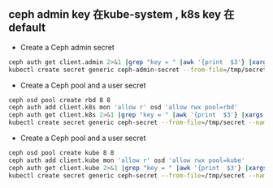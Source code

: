 ## ceph admin key 在kube-system  , k8s key 在default 

* Create a Ceph admin secret

```bash
ceph auth get client.admin 2>&1 |grep "key = " |awk '{print  $3'} |xargs echo -n > /tmp/secret
kubectl create secret generic ceph-admin-secret --from-file=/tmp/secret --namespace=kube-system
```

* Create a Ceph pool and a user secret

```bash
ceph osd pool create rbd 8 8
ceph auth add client.k8s mon 'allow r' osd 'allow rwx pool=rbd'
ceph auth get client.k8s 2>&1 |grep "key = " |awk '{print  $3'} |xargs echo -n > /tmp/secret
kubectl create secret generic ceph-secret --from-file=/tmp/secret --namespace=default
```

* Create a Ceph pool and a user secret

```bash
ceph osd pool create kube 8 8
ceph auth add client.kube mon 'allow r' osd 'allow rwx pool=kube'
ceph auth get client.kube 2>&1 |grep "key = " |awk '{print  $3'} |xargs echo -n > /tmp/secret
kubectl create secret generic ceph-secret --from-file=/tmp/secret --namespace=kube-system
```